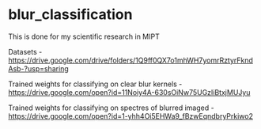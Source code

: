 # blur_classification
This is done for my scientific research in MIPT

Datasets - https://drive.google.com/drive/folders/1Q9ff0QX7o1mhWH7yomrRztyrFkndAsb-?usp=sharing

Trained weights for classifying on clear blur kernels - https://drive.google.com/open?id=11Noiy4A-630sOiNw75UGzIiBtxjMUJyu

Trained weights for classifying on spectres of blurred imaged - https://drive.google.com/open?id=1-yhh4Oi5EHWa9_fBzwEqndbryPrkiwo2
